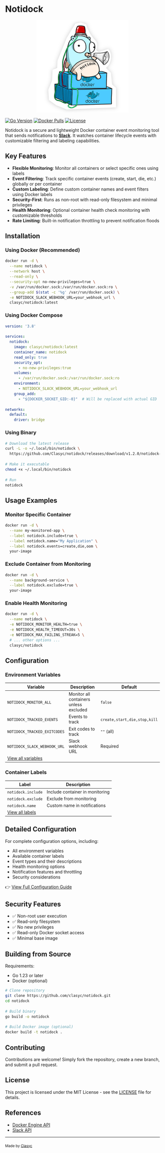 # Notidock
<div style="text-align: center;">
  <img src="gopher.png" alt="Gopher" width="300" height="300">
</div>

[![Go Version](https://img.shields.io/badge/go-1.23%2B-blue.svg)](https://go.dev/)
[![Docker Pulls](https://img.shields.io/docker/pulls/clasyc/notidock.svg)](https://hub.docker.com/r/clasyc/notidock)
[![License](https://img.shields.io/github/license/clasyc/notidock.svg)](LICENSE)

Notidock is a secure and lightweight Docker container event monitoring tool that sends notifications to **[Slack](https://slack.com/)**. It watches container lifecycle events with customizable filtering and labeling capabilities.

## Key Features

- **Flexible Monitoring**: Monitor all containers or select specific ones using labels
- **Event Filtering**: Track specific container events (create, start, die, etc.) globally or per container
- **Custom Labeling**: Define custom container names and event filters using Docker labels
- **Security-First**: Runs as non-root with read-only filesystem and minimal privileges
- **Health Monitoring**: Optional container health check monitoring with customizable thresholds
- **Rate Limiting**: Built-in notification throttling to prevent notification floods

## Installation

### Using Docker (Recommended)

```bash
docker run -d \
  --name notidock \
  --network host \
  --read-only \
  --security-opt no-new-privileges=true \
  -v /var/run/docker.sock:/var/run/docker.sock:ro \
  --group-add $(stat -c '%g' /var/run/docker.sock) \
  -e NOTIDOCK_SLACK_WEBHOOK_URL=your_webhook_url \
  clasyc/notidock:latest
```

### Using Docker Compose

```yaml
version: '3.8'

services:
  notidock:
    image: clasyc/notidock:latest
    container_name: notidock
    read_only: true
    security_opt:
      - no-new-privileges:true
    volumes:
      - /var/run/docker.sock:/var/run/docker.sock:ro
    environment:
      - NOTIDOCK_SLACK_WEBHOOK_URL=your_webhook_url
    group_add:
      - "${DOCKER_SOCKET_GID:-0}"  # Will be replaced with actual GID

networks:
  default:
    driver: bridge
```

### Using Binary

```bash
# Download the latest release
curl -L -o ~/.local/bin/notidock \
  https://github.com/Clasyc/notidock/releases/download/v1.2.0/notidock-linux-amd64

# Make it executable
chmod +x ~/.local/bin/notidock

# Run
notidock
```

## Usage Examples

### Monitor Specific Container

```bash
docker run -d \
  --name my-monitored-app \
  --label notidock.include=true \
  --label notidock.name="My Application" \
  --label notidock.events=create,die,oom \
  your-image
```

### Exclude Container from Monitoring

```bash
docker run -d \
  --name background-service \
  --label notidock.exclude=true \
  your-image
```

### Enable Health Monitoring

```bash
docker run -d \
  --name notidock \
  -e NOTIDOCK_MONITOR_HEALTH=true \
  -e NOTIDOCK_HEALTH_TIMEOUT=30s \
  -e NOTIDOCK_MAX_FAILING_STREAK=5 \
  # ... other options ...
  clasyc/notidock
```

## Configuration

### Environment Variables

| Variable | Description | Default |
|----------|-------------|---------|
| `NOTIDOCK_MONITOR_ALL` | Monitor all containers unless excluded | `false` |
| `NOTIDOCK_TRACKED_EVENTS` | Events to track | `create,start,die,stop,kill` |
| `NOTIDOCK_TRACKED_EXITCODES` | Exit codes to track | `""` (all) |
| `NOTIDOCK_SLACK_WEBHOOK_URL` | Slack webhook URL | Required |
| [View all variables](docs/configuration.md#environment-variables) | | |

### Container Labels

| Label | Description |
|-------|-------------|
| `notidock.include` | Include container in monitoring |
| `notidock.exclude` | Exclude from monitoring |
| `notidock.name` | Custom name in notifications |
| [View all labels](docs/configuration.md#container-labels) | |

## Detailed Configuration

For complete configuration options, including:
- All environment variables
- Available container labels
- Event types and their descriptions
- Health monitoring options
- Notification features and throttling
- Security considerations

👉 [View Full Configuration Guide](docs/configuration.md)

## Security Features

- ✅ Non-root user execution
- ✅ Read-only filesystem
- ✅ No new privileges
- ✅ Read-only Docker socket access
- ✅ Minimal base image

## Building from Source

Requirements:
- Go 1.23 or later
- Docker (optional)

```bash
# Clone repository
git clone https://github.com/clasyc/notidock.git
cd notidock

# Build binary
go build -o notidock

# Build Docker image (optional)
docker build -t notidock .
```

## Contributing

Contributions are welcome! Simply fork the repository, create a new branch, and submit a pull request.

## License

This project is licensed under the MIT License - see the [LICENSE](LICENSE.txt) file for details.

## References

- [Docker Engine API](https://docs.docker.com/engine/api/v1.43/)
- [Slack API](https://api.slack.com/messaging/webhooks)

---

<sub>Made by [Clasyc](https://github.com/clasyc)</sub>
